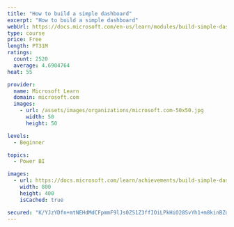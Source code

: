 ```yaml
---
title: "How to build a simple dashboard"
excerpt: "How to build a simple dashboard"
webUrl: https://docs.microsoft.com/en-us/learn/modules/build-simple-dashboard/
type: course
price: Free
length: PT31M
ratings:
  count: 2520
  average: 4.6904764
heat: 55

provider:
  name: Microsoft Learn
  domain: microsoft.com
  images:
    - url: /assets/images/organizations/microsoft.com-50x50.jpg
      width: 50
      height: 50

levels:
  - Beginner

topics:
  - Power BI

images:
  - url: https://docs.microsoft.com/learn/achievements/build-simple-dashboard-social.png
    width: 800
    height: 400
    isCached: true

secured: "K/YJzYDfn+mtNEHdMdCFpmmF9lJs0ZS1Z3ffIOiLPkHiO28SvYh1+m8kinBZdpxKqP07oXXw7ZfhrsTeJHLnQZZh9v6dCFKDVaNJMXcwQhkV9feZwz7+gGNz5bc7imlG6CAA/BXtCAvyKm5EJB2lEJdzWF+TU04POvGOemj5bGHoyqg0h0zFktq2Q0qq/cB7eaJFVw+jZlJFL+tcgNOGbWqLmv0B3d/6GFLVJefwV5y98z7DzvGqsR43YF4KEoP+v4q4lSoq/mtMK85zTtM2ZClv7hkxwEVsixu5YnyjCk5eubcYYBplC1lW29K62Mc0t8kbWtm3ZI8MhkuMBnshk0ckFFy9weh+z8CN07ZpOqZSGHOUr5zqL2Za7QCtbtg3Fbk1w/hzGtYhrr+FyJmeeTmgDpEbXwJ0hn5JtAQwtqA=;vyb896a7TPGS3hUtd/3/nA=="
---
```


